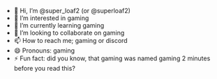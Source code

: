 - 👋 Hi, I’m @super_loaf2 (or @superloaf2)
- 👀 I’m interested in gaming
- 🌱 I’m currently learning gaming
- 💞️ I’m looking to collaborate on gaming
- 📫 How to reach me; gaming or discord
- 😄 Pronouns: gaming
- ⚡ Fun fact: did you know, that gaming was named gaming 2 minutes before you read this?

<!---
superloaf2/superloaf2 is a ✨ special ✨ repository because its `README.md` (this file) appears on your GitHub profile.
You can click the Preview link to take a look at your changes.
--->
